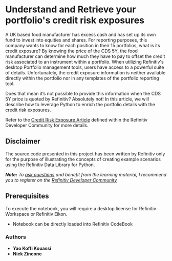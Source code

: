 # Understand and Retrieve your portfolio's credit risk exposures

A UK based food manufacturer has excess cash and has set up its own fund to invest into equities and shares. For reporting purposes, this company wants to know for each position in their 15 portfolios, what is its credit exposure? By knowing the price of the CDS 5Y, the food manufacturer can determine how much they have to pay to offset the credit risk associated to an instrument within a portfolio. When utilizing Refinitiv's desktop Portfolio management tools, users have access to a powerful suite of details. Unfortunately, the credit exposure information is neither available directly within the portfolio nor in any templates of the portfolio reporting tool.

Does that mean it’s not possible to provide this information when the CDS 5Y price is quoted by Refinitiv? Absolutely not! In this article, we will describe how to leverage Python to enrich the portfolio details with the credit risk exposures.

Refer to the [Credit Risk Exposure Article](https://developers.refinitiv.com/en/article-catalog/article/understand-and-retrieve-your-portfolio-s-credit-risk-exposures) defined within the Refinitiv Developer Community for more details.

## <a id="disclaimer"></a>Disclaimer
The source code presented in this project has been written by Refinitiv only for the purpose of illustrating the concepts of creating example scenarios using the Refinitiv Data Library for Python.

***Note:** To [ask questions](https://community.developers.refinitiv.com/index.html) and benefit from the learning material, I recommend you to register on the [Refinitiv Developer Community](https://developers.refinitiv.com)*

## <a name="prerequisites"></a>Prerequisites

To execute the notebook, you will require a desktop license for Refinitiv Workspace or Refinitiv Eikon.

- Notebook can be directly loaded into Refinitiv CodeBook


### <a id="authors"></a>Authors

* **Yao Koffi Kouassi**
* **Nick Zincone**





